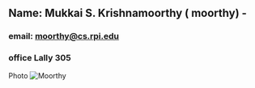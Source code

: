 ## Name: Mukkai S. Krishnamoorthy ( moorthy) - 
### email: moorthy@cs.rpi.edu 
### office Lally 305
Photo ![Moorthy](images/msk.png)
